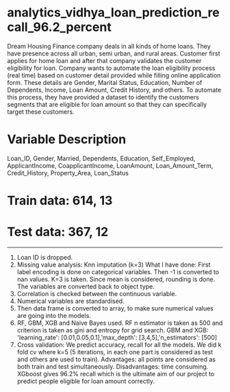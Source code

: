 # analytics_vidhya_loan_prediction_recall_96.2_percent

Dream Housing Finance company deals in all kinds of home loans. They have presence across all urban, semi urban, and rural areas. Customer first applies for home loan and after that company validates the customer eligibility for loan.
Company wants to automate the loan eligibility process (real time) based on customer detail provided while filling online application form. These details are Gender, Marital Status, Education, Number of Dependents, Income, Loan Amount, Credit History, and others. To automate this process, they have provided a dataset to identify the customers segments that are eligible for loan amount so that they can specifically target these customers.

# Variable	Description
Loan_ID, Gender, Married, Dependents, Education, Self_Employed, ApplicantIncome, CoapplicantIncome, LoanAmount, Loan_Amount_Term, Credit_History, Property_Area, Loan_Status

# Train data: 614, 13
# Test data: 367, 12
-----------------------------------------------------------------------------------------------------------------------------------
1. Loan ID is dropped.
2. Missing value analysis: Knn imputation (k=3)
What I have done: First label encoding is done on categorical variables. Then -1 is converted to nan values. K=3 is taken. Since mean is considered, rounding is done. The variables are converted back to object type.
3. Correlation is checked between the continuous variable.
4. Numerical variables are standardised.
5. Then data frame is converted to array, to make sure numerical values are going into the models.
6. RF, GBM, XGB and Naive Bayes used.
RF n estimator is taken as 500 and criterion is taken as gini and entropy for grid search.
GBM and XGB: 'learning_rate': [0.01,0.05,0.1],'max_depth': [3,4,5],'n_estimators': [500]
7. Cross validation: 
We predict accuracy, recall for all the models.
We did k fold cv where k=5 (5 iterations, in each one part is considered as test and others are used to train). Advantages: all points are considered as both train and test simultaneously. Disadvantages: time consuming.
XGboost gives 96.2% recall which is the ultimate aim of our project to predict people eligible for loan amount correctly.
